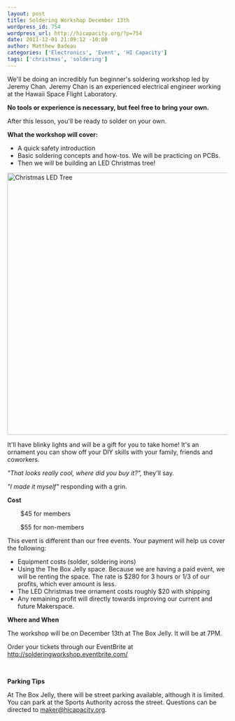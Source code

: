 ```yaml
--- 
layout: post
title: Soldering Workshop December 13th
wordpress_id: 754
wordpress_url: http://hicapacity.org/?p=754
date: 2011-12-01 21:09:12 -10:00
author: Matthew Badeau
categories: ['Electronics', 'Event', 'HI Capacity']
tags: ['christmas', 'soldering']
---
```

We'll be doing an incredibly fun beginner's soldering workshop led by Jeremy Chan. Jeremy Chan is an experienced electrical engineer working at the Hawaii Space Flight Laboratory.

<strong>No tools or experience is necessary, but feel free to bring your own.</strong>

After this lesson, you'll be ready to solder on your own.

<strong>What the workshop will cover:</strong>
<ul>
	<li>A quick safety introduction</li>
	<li>Basic soldering concepts and how-tos. We will be practicing on PCBs.</li>
	<li>Then we will be building an LED Christmas tree!</li>
</ul>
<img src="http://dlnmh9ip6v2uc.cloudfront.net/images/products/09565-01.jpg" alt="Christmas LED Tree" width="600" height="600" />

It'll have blinky lights and will be a gift for you to take home! It's an ornament you can show off your DIY skills with your family, friends and coworkers.

<em>"That looks really cool, where did you buy it?", </em>they'll say<em>. </em>

<em>"I made it myself" </em>responding with a grin.

<em>
</em><strong>Cost</strong>
<p style="padding-left: 30px;">$45 for members</p>
<p style="padding-left: 30px;">$55 for non-members</p>
This event is different than our free events. Your payment will help us cover the following:
<ul>
	<li>Equipment costs (solder, soldering irons)</li>
	<li>Using the The Box Jelly space. Because we are having a paid event, we will be renting the space. The rate is $280 for 3 hours or 1/3 of our profits, which ever amount is less.</li>
	<li>The LED Christmas tree ornament costs roughly $20 with shipping</li>
	<li>Any remaining profit will directly towards improving our current and future Makerspace.</li>
</ul>
<strong>Where and When</strong>

The workshop will be on December 13th at The Box Jelly. It will be at 7PM.

Order your tickets through our EventBrite at <a href="http://solderingworkshop.eventbrite.com/">http://solderingworkshop.eventbrite.com/</a>

&nbsp;

<strong>Parking Tips</strong>

At The Box Jelly, there will be street parking available, although it is limited. You can park at the Sports Authority across the street. Questions can be directed to maker@hicapacity.org.
